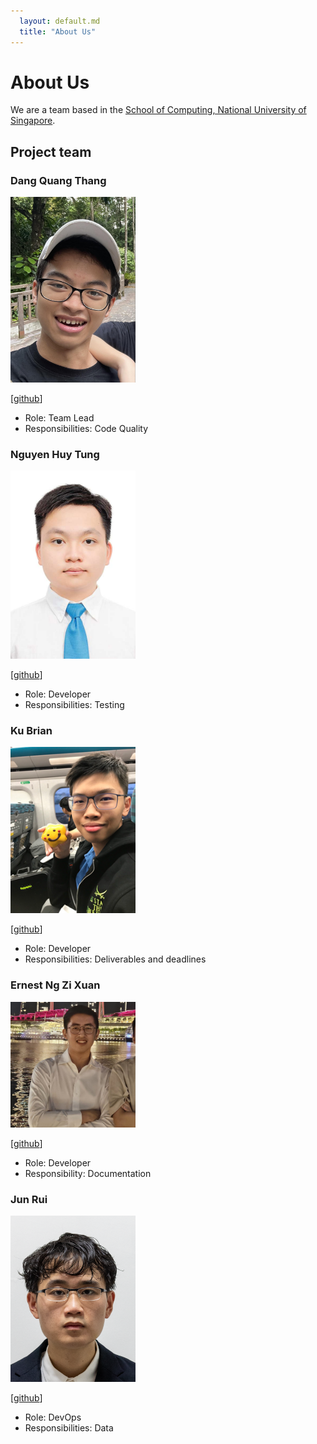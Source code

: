 ```yaml
---
  layout: default.md
  title: "About Us"
---
```


# About Us

We are a team based in the [School of Computing, National University of Singapore](http://www.comp.nus.edu.sg).

## Project team

### Dang Quang Thang

<img src="images/quangthangisme.png" width="200px">

[[github](https://github.com/quangthangisme/)]

* Role: Team Lead
* Responsibilities: Code Quality

### Nguyen Huy Tung

<img src="images/nht020305.png" width="200px">

[[github](https://github.com/NHT020305)]

* Role: Developer
* Responsibilities: Testing

### Ku Brian

<img src="images/kubrian.png" width="200px">

[[github](https://github.com/johndoe)]

* Role: Developer
* Responsibilities: Deliverables and deadlines

### Ernest Ng Zi Xuan

<img src="images/ernestnzx.png" width="200px">

[[github](https://github.com/Ernestnzx)]

* Role: Developer
* Responsibility: Documentation 

### Jun Rui

<img src="images/raw-asparagus.png" width="200px">

[[github](http://github.com/raw-asparagus)]

* Role: DevOps
* Responsibilities: Data
